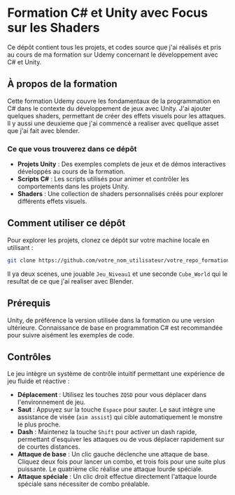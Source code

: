 # Formation C# et Unity avec Focus sur les Shaders

Ce dépôt contient tous les projets, et codes source que j'ai réalisés et pris au cours de ma formation sur Udemy concernant le développement avec C# et Unity.

## À propos de la formation

Cette formation Udemy couvre les fondamentaux de la programmation en C# dans le contexte du développement de jeux avec Unity. J'ai ajouter quelques shaders, permettant de créer des effets visuels pour les attaques.
Il y aussi une deuxieme que j'ai commencé a realiser avec quellque asset que j'ai fait avec blender. 

### Ce que vous trouverez dans ce dépôt

- **Projets Unity** : Des exemples complets de jeux et de démos interactives développés au cours de la formation.
- **Scripts C#** : Les scripts utilisés pour animer et contrôler les comportements dans les projets Unity.
- **Shaders** : Une collection de shaders personnalisés créés pour explorer différents effets visuels.

## Comment utiliser ce dépôt

Pour explorer les projets, clonez ce dépôt sur votre machine locale en utilisant :

```bash
git clone https://github.com/votre_nom_utilisateur/votre_repo_formation_csharp_unity.git
```
Il ya deux scenes, une jouable `Jeu_Niveau1` et une seconde `Cube_World` qui le resultat de ce que j'ai realiser avec Blender.

## Prérequis
Unity, de préférence la version utilisée dans la formation ou une version ultérieure.
Connaissance de base en programmation C# est recommandée pour suivre aisément les exemples de code.

## Contrôles

Le jeu intègre un système de contrôle intuitif permettant une expérience de jeu fluide et réactive :

- **Déplacement** : Utilisez les touches `ZQSD` pour vous déplacer dans l'environnement de jeu.
- **Saut** : Appuyez sur la touche `Espace` pour sauter. Le saut intègre une assistance de visée (`aim assist`) qui cible automatiquement le monstre le plus proche.
- **Dash** : Maintenez la touche `Shift` pour activer un dash rapide, permettant d'esquiver les attaques ou de vous déplacer rapidement sur de courtes distances.
- **Attaque de base** : Un clic gauche déclenche une attaque de base. Cliquez deux fois pour lancer un combo, et trois fois pour une suite plus puissante. Le quatrième clic réalise une attaque lourde spéciale.
- **Attaque spéciale** : Un clic droit effectue directement l'attaque lourde spéciale sans nécessiter de combo préalable.

